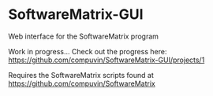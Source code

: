 # SoftwareMatrix-GUI
Web interface for the SoftwareMatrix program

Work in progress... Check out the progress here: https://github.com/compuvin/SoftwareMatrix-GUI/projects/1

Requires the SoftwareMatrix scripts found at https://github.com/compuvin/SoftwareMatrix
